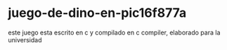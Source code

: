 # juego-de-dino-en-pic16f877a
este juego esta escrito en c y compilado en c compiler, elaborado para la universidad 
